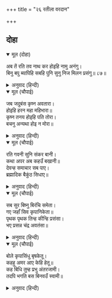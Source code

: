 +++
title = "२६ रतीला वरदान"

+++


## दोहा


<details open><summary>मूल (दोहा)</summary>

अब तें रति तव नाथ कर होइहि नामु अनंगु।  
बिनु बपु ब्यापिहि सबहि पुनि सुनु निज मिलन प्रसंगु॥ ८७॥
</details>

<details><summary>अनुवाद (हिन्दी)</summary>

‘हे रती, यापुढे तुझ्या पतीचे नाव अनंग होईल. तो शरीराविना सर्वांना व्यापून टाकील. आता तू आपल्या पतीच्या भेटीविषयी ऐक.॥ ८७॥
</details>

<details open><summary>मूल (चौपाई)</summary>

जब जदुबंस कृष्न अवतारा।  
होइहि हरन महा महिभारा॥  
कृष्न तनय होइहि पति तोरा।  
बचनु अन्यथा होइ न मोरा॥
</details>

<details><summary>अनुवाद (हिन्दी)</summary>

जेव्हा पृथ्वीचा प्रचंड भार हरण करण्यासाठी यदुवंशात श्रीकृष्णांचा अवतार होईल, तेव्हा तुझा पती कृष्णांचा पुत्र प्रद्युम्न म्हणून जन्म घेईल. हे माझे वचन असत्य होणार नाही.’॥ १॥
</details>

<details open><summary>मूल (चौपाई)</summary>

रति गवनी सुनि संकर बानी।  
कथा अपर अब कहउँ बखानी॥  
देवन्ह समाचार सब पाए।  
ब्रह्मादिक बैकुंठ सिधाए॥
</details>

<details><summary>अनुवाद (हिन्दी)</summary>

शिवांचे वचन ऐकून रती निघून गेली. आता दुसरी कथा विस्ताराने वर्णन करून सांगतो. ब्रह्मादी देवांनी ही वार्ता ऐकली, तेव्हा ते वैकुंठाला गेले.॥ २॥
</details>

<details open><summary>मूल (चौपाई)</summary>

सब सुर बिष्नु बिरंचि समेता।  
गए जहाँ सिव कृपानिकेता॥  
पृथक पृथक तिन्ह कीन्हि प्रसंसा।  
भए प्रसन्न चंद्र अवतंसा॥
</details>

<details><summary>अनुवाद (हिन्दी)</summary>

नंतर तेथून विष्णू आणि ब्रह्मदेव यांच्यासह सर्व देव कृपासागर शिवांच्याकडे गेले. त्या सर्वांनी शिवांची वेगवेगळी स्तुती केली, तेव्हा शशिभूषण शिव प्रसन्न झाले.॥ ३॥
</details>

<details open><summary>मूल (चौपाई)</summary>

बोले कृपासिंधु बृषकेतू।  
कहहु अमर आए केहि हेतू॥  
कह बिधि तुम्ह प्रभु अंतरजामी।  
तदपि भगति बस बिनवउँ स्वामी॥
</details>

<details><summary>अनुवाद (हिन्दी)</summary>

कृपासागर शिव म्हणाले, ‘हे देवांनो, बोला. तुम्ही कशासाठी आला आहात?’ ब्रह्मदेव म्हणाले, ‘हे प्रभो, तुम्ही अंतर्यामी आहात, तरीही हे स्वामी, भक्तिपूर्वक मी विनंती करतो.॥ ४॥
</details>
